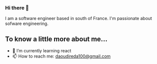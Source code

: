 ### Hi there 👋
I am a software engineer based in south of France. I'm passionate about sofware engineering.

## To know a little more about me...
- 🌱 I’m currently learning react
- 📫 How to reach me: daoudireda100@gmail.com

